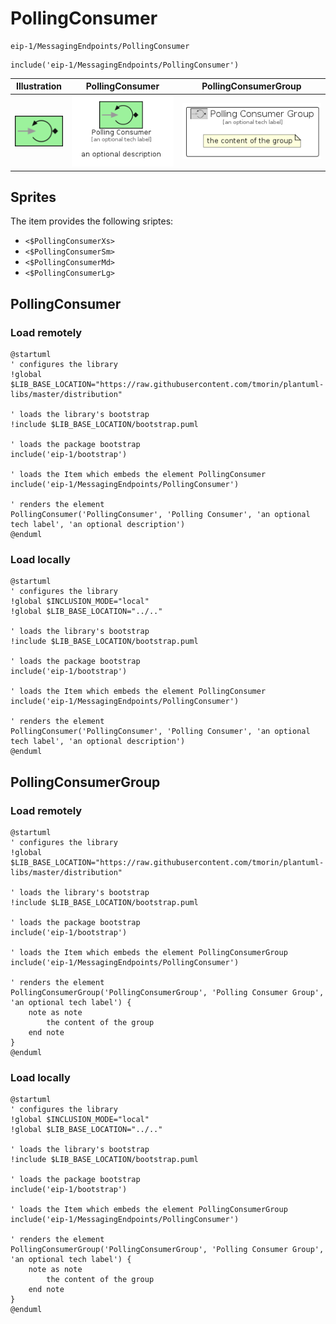 # PollingConsumer


```text
eip-1/MessagingEndpoints/PollingConsumer
```

```text
include('eip-1/MessagingEndpoints/PollingConsumer')
```



| Illustration | PollingConsumer | PollingConsumerGroup |
| :---: | :---: | :---: |
| ![illustration for Illustration](../../eip-1/MessagingEndpoints/PollingConsumer.png) | ![illustration for PollingConsumer](../../eip-1/MessagingEndpoints/PollingConsumer.Local.png) | ![illustration for PollingConsumerGroup](../../eip-1/MessagingEndpoints/PollingConsumerGroup.Local.png) |



## Sprites
The item provides the following sriptes:

- `<$PollingConsumerXs>`
- `<$PollingConsumerSm>`
- `<$PollingConsumerMd>`
- `<$PollingConsumerLg>`





## PollingConsumer

### Load remotely
```plantuml
@startuml
' configures the library
!global $LIB_BASE_LOCATION="https://raw.githubusercontent.com/tmorin/plantuml-libs/master/distribution"

' loads the library's bootstrap
!include $LIB_BASE_LOCATION/bootstrap.puml

' loads the package bootstrap
include('eip-1/bootstrap')

' loads the Item which embeds the element PollingConsumer
include('eip-1/MessagingEndpoints/PollingConsumer')

' renders the element
PollingConsumer('PollingConsumer', 'Polling Consumer', 'an optional tech label', 'an optional description')
@enduml
```

### Load locally
```plantuml
@startuml
' configures the library
!global $INCLUSION_MODE="local"
!global $LIB_BASE_LOCATION="../.."

' loads the library's bootstrap
!include $LIB_BASE_LOCATION/bootstrap.puml

' loads the package bootstrap
include('eip-1/bootstrap')

' loads the Item which embeds the element PollingConsumer
include('eip-1/MessagingEndpoints/PollingConsumer')

' renders the element
PollingConsumer('PollingConsumer', 'Polling Consumer', 'an optional tech label', 'an optional description')
@enduml
```

## PollingConsumerGroup

### Load remotely
```plantuml
@startuml
' configures the library
!global $LIB_BASE_LOCATION="https://raw.githubusercontent.com/tmorin/plantuml-libs/master/distribution"

' loads the library's bootstrap
!include $LIB_BASE_LOCATION/bootstrap.puml

' loads the package bootstrap
include('eip-1/bootstrap')

' loads the Item which embeds the element PollingConsumerGroup
include('eip-1/MessagingEndpoints/PollingConsumer')

' renders the element
PollingConsumerGroup('PollingConsumerGroup', 'Polling Consumer Group', 'an optional tech label') {
    note as note
        the content of the group
    end note
}
@enduml
```

### Load locally
```plantuml
@startuml
' configures the library
!global $INCLUSION_MODE="local"
!global $LIB_BASE_LOCATION="../.."

' loads the library's bootstrap
!include $LIB_BASE_LOCATION/bootstrap.puml

' loads the package bootstrap
include('eip-1/bootstrap')

' loads the Item which embeds the element PollingConsumerGroup
include('eip-1/MessagingEndpoints/PollingConsumer')

' renders the element
PollingConsumerGroup('PollingConsumerGroup', 'Polling Consumer Group', 'an optional tech label') {
    note as note
        the content of the group
    end note
}
@enduml
```

